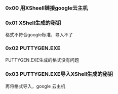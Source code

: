 ### 0x00 用XSheell链接google云主机

### 0x01 XShell生成的秘钥

格式不符合google标准，导入不了
### 0x02 PUTTYGEN.EXE

PUTTYGEN.EXE生成的格式没有问题
### 0x03 PUTTYGEN.EXE导入XShell生成的秘钥

再将格式导入，google 云主机
